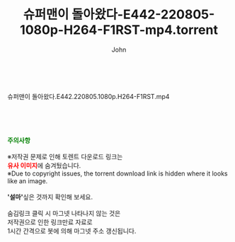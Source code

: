 ﻿---
layout: post
title:  "슈퍼맨이 돌아왔다-E442-220805-1080p-H264-F1RST-mp4.torrent"
author: John
categories: [ 방송/음악 ]
tags: [  ]
image:  
description: "슈퍼맨이 돌아왔다-E442-220805-1080p-H264-F1RST-mp4 torrent 정보 공유"
toc: true
toc_sticky: true
---

<br>
<div class="view-img">
<a class="view_image" href="https://torrentmobile60.com/bbs/view_image.php?fn=%2Fdata%2Ffile%2Fmusic%2F2697634418_OprV2s9U_55b06f3f1c29006c7e93745372ba8020f83f9aa9.jpg" target="_blank"><img alt="" class="img-tag" content="https://torrentmobile60.com/data/file/music/2697634418_OprV2s9U_55b06f3f1c29006c7e93745372ba8020f83f9aa9.jpg" itemprop="image" src="https://torrentmobile60.com/data/file/music/thumb-2697634418_OprV2s9U_55b06f3f1c29006c7e93745372ba8020f83f9aa9_835x2212.jpg"/></a></div><div class="view-content" itemprop="description">
<p>슈퍼맨이 돌아왔다.E442.220805.1080p.H264-F1RST.mp4<br/></p> </div>
    
<br><br><br>
<p data-ke-size="size16"><b><span style="color: green;">주의사항</span></b><br /><br />※저작권 문제로 인해 토렌트 다운로드 링크는<br /><b><span style="color: red;">유사 이미지</span></b>에 숨겨뒀습니다.<br />※Due to copyright issues, the torrent download link is hidden where it looks like an image.<br /><br /><b>'설마'</b>싶은 것까지 확인해 보세요.<br /><br />숨김링크 클릭 시 마그넷 나타나지 않는 것은<br />저작권으로 인한 링크만료 자료로<br />1시간 간격으로 봇에 의해 마그넷 주소 갱신됩니다.</p>
